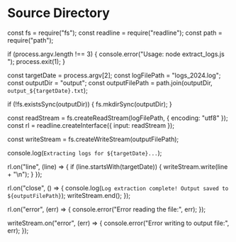 # Source Directory

const fs = require("fs");
const readline = require("readline");
const path = require("path");

if (process.argv.length !== 3) {
  console.error("Usage: node extract_logs.js <YYYY-MM-DD>");
  process.exit(1);
}

const targetDate = process.argv[2]; 
const logFilePath = "logs_2024.log"; 
const outputDir = "output";
const outputFilePath = path.join(outputDir, `output_${targetDate}.txt`);

if (!fs.existsSync(outputDir)) {
  fs.mkdirSync(outputDir);
}

const readStream = fs.createReadStream(logFilePath, { encoding: "utf8" });
const rl = readline.createInterface({ input: readStream });

const writeStream = fs.createWriteStream(outputFilePath);

console.log(`Extracting logs for ${targetDate}...`);

rl.on("line", (line) => {
  if (line.startsWith(targetDate)) {
    writeStream.write(line + "\n");
  }
});

rl.on("close", () => {
  console.log(`Log extraction complete! Output saved to ${outputFilePath}`);
  writeStream.end();
});

rl.on("error", (err) => {
  console.error("Error reading the file:", err);
});

writeStream.on("error", (err) => {
  console.error("Error writing to output file:", err);
});
